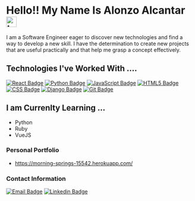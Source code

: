# Hello!! My Name Is Alonzo Alcantar <img src="https://user-images.githubusercontent.com/1303154/88677602-1635ba80-d120-11ea-84d8-d263ba5fc3c0.gif" width="28px" height="28px" alt="hi">

I am a Software Engineer eager to discover new technologies and find a way to develop a new skill. I have the determination to create new projects that are useful practically and that help me grasp a concept effectively.

## Technologies I've Worked With ....

[![React Badge](https://img.shields.io/badge/-React-61DBFB?style=for-the-badge&labelColor=black&logo=react&logoColor=61DBFB)](#)
[![Python Badge](https://img.shields.io/badge/Python-blue?logo=python&logoColor=white&style=for-the-badge)](#)
[![JavaScript Badge](https://img.shields.io/badge/JavaScript-yellow?logo=javascript&logoColor=white&style=for-the-badge)](#)
[![HTML5 Badge](https://img.shields.io/badge/HTML5-red?logo=html5&logoColor=white&style=for-the-badge)](#)
[![CSS Badge](https://img.shields.io/badge/CSS-darkblue?logo=css3&logoColor=white&style=for-the-badge)](#)
[![Django Badge](https://img.shields.io/badge/Django-navyblue?logo=django&logoColor=white&style=for-the-badge)](#)
[![Git Badge](https://img.shields.io/badge/GIT-black?logo=git&logoColor=white&style=for-the-badge)](#)



## I am Currenlty Learning ...

- Python 
- Ruby 
- VueJS


### Personal Portfolio 

- https://morning-springs-15542.herokuapp.com/


### Contact Information

[![Email Badge](https://img.shields.io/badge/Email-black?logo=gmail&logoColor=white&style=for-the-badge)](pinoa.03@outlook.com)
[![Linkedin Badge](https://img.shields.io/badge/Linkedin-blue?logo=linkedin&logoColor=white&style=for-the-badge)](https://www.linkedin.com/in/alonzo-pino-alcantar/)



